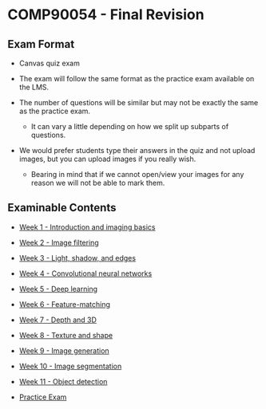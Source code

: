 # COMP90054 - Final Revision



## Exam Format

* Canvas quiz exam
* The exam will follow the same format as the practice exam available on the LMS.
* The number of questions will be similar but may not be exactly the same as the practice exam.
  * It can vary a little depending on how we split up subparts of questions.

* We would prefer students type their answers in the quiz and not upload images, but you can upload images if you really wish.
  * Bearing in mind that if we cannot open/view your images for any reason we will not be able to mark them.




## Examinable Contents

* [Week 1 - Introduction and imaging basics](Modules/M1.md)
* [Week 2 - Image filtering](Modules/M2.md)
* [Week 3 - Light, shadow, and edges](Modules/M3.md)
* [Week 4 - Convolutional neural networks](Modules/M4.md)
* [Week 5 - Deep learning](Modules/M5.md)
* [Week 6 - Feature-matching](Modules/M6.md)
* [Week 7 - Depth and 3D](Modules/M7.md)
* [Week 8 - Texture and shape](Modules/M8.md)
* [Week 9 - Image generation](Modules/M9.md)
* [Week 10 - Image segmentation](Modules/M10.md)
* [Week 11 - Object detection](Modules/M11.md)

* [Practice Exam](prac.md)
